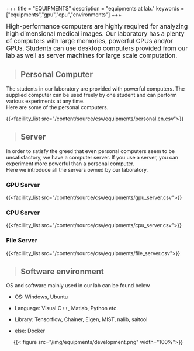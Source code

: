 +++
title = "EQUIPMENTS"
description = "equipments at lab."
keywords = ["equipments","gpu","cpu","environments"]
+++

<span style="font-size: 120%">
High-performance computers are highly required for analyzing high dimensional medical images.  
Our laboratory has a plenty of computers with large memories, powerful CPUs and/or GPUs.  
Students can use desktop computers provided from our lab as well as server machines for large scale computation. 
</span>


> ## Personal Computer  

The students in our laboratory are provided with powerful computers. The supplied computer can be used freely by one student and can perform various experiments at any time.  
Here are some of the personal computers.  

{{<facillity_list src="/content/source/csv/equipments/personal.en.csv">}}  

> ## Server

In order to satisfy the greed that even personal computers seem to be unsatisfactory, we have a computer server. If you use a server, you can experiment more powerful than a personal computer.  
Here we introduce all the servers owned by our laboratory.  

### GPU Server

{{<facillity_list src="/content/source/csv/equipments/gpu_server.csv">}}  

### CPU Server

{{<facillity_list src="/content/source/csv/equipments/cpu_server.csv">}}  

### File Server

{{<facillity_list src="/content/source/csv/equipments/file_server.csv">}}  

> ## Software environment

OS and software mainly used in our lab can be found below

- OS: Windows, Ubuntu

- Language: Visual C++, Matlab, Python etc.

- Library: Tensorflow, Chainer, Eigen, MIST, nalib, saitool

- else: Docker

<div align="center">{{< figure src="/img/equipments/development.png"  width="100%">}}</div>
